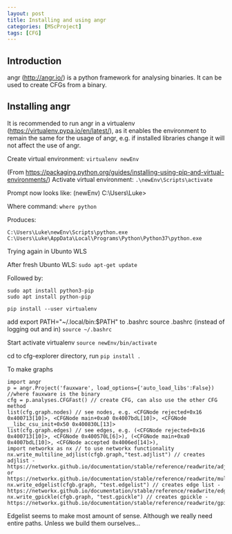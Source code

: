 ```yaml
---
layout: post
title: Installing and using angr
categories: [MScProject]
tags: [CFG]
---
```


## Introduction

angr (http://angr.io/) is a python framework for analysing binaries. It can be used to create CFGs from a binary.

## Installing angr

It is recommended to run angr in a virtualenv (https://virtualenv.pypa.io/en/latest/), as it enables the environment to remain the same for the usage of angr, e.g. if installed libraries change it will not affect the use of angr.

Create virtual environment:
`virtualenv newEnv`

(From https://packaging.python.org/guides/installing-using-pip-and-virtual-environments/)
Activate virtual environment:
`.\newEnv\Scripts\activate`

Prompt now looks like:
(newEnv) C:\Users\Luke>

Where command:
`where python`

Produces:
```
C:\Users\Luke\newEnv\Scripts\python.exe
C:\Users\Luke\AppData\Local\Programs\Python\Python37\python.exe
```

Trying again in Ubunto WLS

After fresh Ubunto WLS:
`sudo apt-get update`

Followed by:
```
sudo apt install python3-pip
sudo apt install python-pip
```

`pip install --user virtualenv`

add export PATH="~/.local/bin:$PATH" to .bashrc
source .bashrc (instead of logging out and in)
`source ~/.bashrc`

Start activate virtualenv
`source newEnv/bin/activate`

cd to cfg-explorer directory, run `pip install .`



To make graphs
```
import angr
p = angr.Project('fauxware', load_options={'auto_load_libs':False}) //where fauxware is the binary
cfg = p.analyses.CFGFast() // create CFG, can also use the other CFG method
list(cfg.graph.nodes) // see nodes, e.g. <CFGNode rejected+0x16 0x400713[10]>, <CFGNode main+0xa0 0x4007bdL[10]>, <CFGNode __libc_csu_init+0x50 0x400830L[13]>
list(cfg.graph.edges) // see edges, e.g. (<CFGNode rejected+0x16 0x400713[10]>, <CFGNode 0x400570L[6]>), (<CFGNode main+0xa0 0x4007bdL[10]>, <CFGNode accepted 0x4006ed[14]>),
import networkx as nx // to use networkx functionality
nx.write_multiline_adjlist(cfgb.graph,"test.adjlist") // creates adjlist - https://networkx.github.io/documentation/stable/reference/readwrite/adjlist.html or https://networkx.github.io/documentation/stable/reference/readwrite/multiline_adjlist.html
nx.write_edgelist(cfgb.graph, "test.edgelist") // creates edge list - https://networkx.github.io/documentation/stable/reference/readwrite/edgelist.html
nx.write_gpickle(cfgb.graph, "test.gpickle") // creates gpickle - https://networkx.github.io/documentation/stable/reference/readwrite/gpickle.html
```

Edgelist seems to make most amount of sense. Although we really need entire paths. Unless we build them ourselves...
